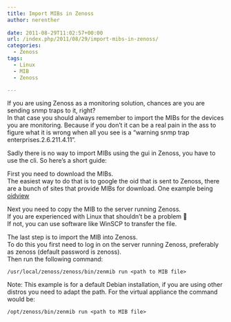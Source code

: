 ```yaml
---
title: Import MIBs in Zenoss
author: nerenther
 
date: 2011-08-29T11:02:57+00:00
url: /index.php/2011/08/29/import-mibs-in-zenoss/
categories:
  - Zenoss
tags:
  - Linux
  - MIB
  - Zenoss

---
```

If you are using Zenoss as a monitoring solution, chances are you are sending snmp traps to it, right?  
In that case you should always remember to import the MIBs for the devices you are monitoring. Because if you don&#8217;t it can be a real pain in the ass to figure what it is wrong when all you see is a &#8220;warning snmp trap enterprises.2.6.211.4.11&#8221;.

Sadly there is no way to import MIBs using the gui in Zenoss, you have to use the cli. So here&#8217;s a short guide:

First you need to download the MIBs.  
The easiest way to do that is to google the oid that is sent to Zenoss, there are a bunch of sites that provide MIBs for download. One example being [oidview][1]

Next you need to copy the MIB to the server running Zenoss.  
If you are experienced with Linux that shouldn&#8217;t be a problem 🙂  
If not, you can use software like WinSCP to transfer the file.

The last step is to import the MIB into Zenoss.  
To do this you first need to log in on the server running Zenoss, preferably as zenoss (default password is zenoss).  
Then run the following command:

 ```
 /usr/local/zenoss/zenoss/bin/zenmib run <path to MIB file> 
 ```

Note: This example is for a default Debian installation, if you are using other distros you need to adapt the path. For the virtual appliance the command would be:

 ```
 /opt/zenoss/bin/zenmib run <path to MIB file> 
 ```

 [1]: http://www.oidview.com/mibs/detail.html